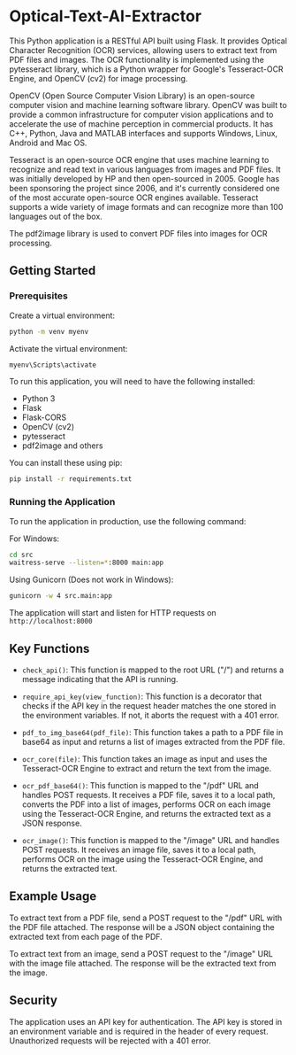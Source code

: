 # Optical-Text-AI-Extractor

This Python application is a RESTful API built using Flask. It provides Optical Character Recognition (OCR) services, allowing users to extract text from PDF files and images. The OCR functionality is implemented using the pytesseract library, which is a Python wrapper for Google's Tesseract-OCR Engine, and OpenCV (cv2) for image processing.

OpenCV (Open Source Computer Vision Library) is an open-source computer vision and machine learning software library. OpenCV was built to provide a common infrastructure for computer vision applications and to accelerate the use of machine perception in commercial products. It has C++, Python, Java and MATLAB interfaces and supports Windows, Linux, Android and Mac OS.

Tesseract is an open-source OCR engine that uses machine learning to recognize and read text in various languages from images and PDF files. It was initially developed by HP and then open-sourced in 2005. Google has been sponsoring the project since 2006, and it's currently considered one of the most accurate open-source OCR engines available. Tesseract supports a wide variety of image formats and can recognize more than 100 languages out of the box.

The pdf2image library is used to convert PDF files into images for OCR processing.

## Getting Started

### Prerequisites

Create a virtual environment:

```bash
python -m venv myenv
```

Activate the virtual environment:

```bash
myenv\Scripts\activate
```

To run this application, you will need to have the following installed:

- Python 3
- Flask
- Flask-CORS
- OpenCV (cv2)
- pytesseract
- pdf2image
and others

You can install these using pip:

```bash
pip install -r requirements.txt
```

### Running the Application

To run the application in production, use the following command:

For Windows:
```bash
cd src
waitress-serve --listen=*:8000 main:app
```

Using Gunicorn (Does not work in Windows):

```bash
gunicorn -w 4 src.main:app
```

The application will start and listen for HTTP requests on ```http://localhost:8000```

## Key Functions

- `check_api()`: This function is mapped to the root URL ("/") and returns a message indicating that the API is running.

- `require_api_key(view_function)`: This function is a decorator that checks if the API key in the request header matches the one stored in the environment variables. If not, it aborts the request with a 401 error.

- `pdf_to_img_base64(pdf_file)`: This function takes a path to a PDF file in base64 as input and returns a list of images extracted from the PDF file.

- `ocr_core(file)`: This function takes an image as input and uses the Tesseract-OCR Engine to extract and return the text from the image.

- `ocr_pdf_base64()`: This function is mapped to the "/pdf" URL and handles POST requests. It receives a PDF file, saves it to a local path, converts the PDF into a list of images, performs OCR on each image using the Tesseract-OCR Engine, and returns the extracted text as a JSON response.

- `ocr_image()`: This function is mapped to the "/image" URL and handles POST requests. It receives an image file, saves it to a local path, performs OCR on the image using the Tesseract-OCR Engine, and returns the extracted text.

## Example Usage

To extract text from a PDF file, send a POST request to the "/pdf" URL with the PDF file attached. The response will be a JSON object containing the extracted text from each page of the PDF.

To extract text from an image, send a POST request to the "/image" URL with the image file attached. The response will be the extracted text from the image.

## Security

The application uses an API key for authentication. The API key is stored in an environment variable and is required in the header of every request. Unauthorized requests will be rejected with a 401 error.
